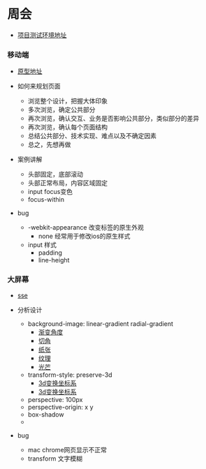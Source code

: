 # 周会

* [项目测试环境地址](http://hhd.jwyun.net/#/activity)

### 移动端

* [原型地址](http://axure.hnjing.com/static/lottery-system/%E6%85%A7%E4%BA%92%E5%8A%A8%E4%B8%80%E6%9C%9FUI-%E7%A7%BB%E5%8A%A8%E7%AB%AF/index.html)

* 如何来规划页面
    * 浏览整个设计，把握大体印象
    * 多次浏览，确定公共部分
    * 再次浏览，确认交互、业务是否影响公共部分，类似部分的差异
    * 再次浏览，确认每个页面结构
    * 总结公共部分、技术实现、难点以及不确定因素
    * 总之，先想再做
    
* 案例讲解
    * 头部固定，底部滚动
    * 头部正常布局，内容区域固定
    * input focus变色
    * focus-within

* bug
    * -webkit-appearance 改变标签的原生外观
        * none 经常用于修改ios的原生样式
    * input 样式
        * padding
        * line-height

### 大屏幕

* [sse](https://www.jianshu.com/p/100b82730e15)

* 分析设计
    * background-image: linear-gradient radial-gradient
        * [渐变角度](https://www.php.cn/css-tutorial-362595.html)
        * [切角](https://www.cnblogs.com/libin-1/p/6285075.html)
        * [纸张](http://www.dmjtxt.com/utykn/1790.html)
        * [纹理](https://leaverou.github.io/css3patterns)
        * [光芒](https://www.jsdaima.com/js/demo/1717.html)
    * transform-style: preserve-3d
        * [3d变换坐标系](https://www.cnblogs.com/shenzikun1314/p/6390181.html)
        * [3d变换坐标系](https://www.cnblogs.com/gg-qq/p/10255949.html)
    * perspective: 100px
    * perspective-origin: x y
    * box-shadow
    * 
    
* bug
    * mac chrome网页显示不正常
    * transform 文字模糊
